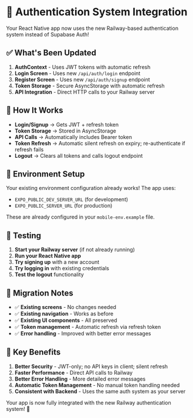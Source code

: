 # 🔐 Authentication System Integration

Your React Native app now uses the new Railway-based authentication system instead of Supabase Auth!

## ✅ What's Been Updated

1. **AuthContext** - Uses JWT tokens with automatic refresh
2. **Login Screen** - Uses new `/api/auth/login` endpoint
3. **Register Screen** - Uses new `/api/auth/signup` endpoint
4. **Token Storage** - Secure AsyncStorage with automatic refresh
5. **API Integration** - Direct HTTP calls to your Railway server

## 🚀 How It Works

- **Login/Signup** → Gets JWT + refresh token
- **Token Storage** → Stored in AsyncStorage
- **API Calls** → Automatically includes Bearer token
- **Token Refresh** → Automatic silent refresh on expiry; re-authenticate if refresh fails
- **Logout** → Clears all tokens and calls logout endpoint

## 🔧 Environment Setup

Your existing environment configuration already works! The app uses:

- `EXPO_PUBLIC_DEV_SERVER_URL` (for development)
- `EXPO_PUBLIC_SERVER_URL` (for production)

These are already configured in your `mobile-env.example` file.

## 🧪 Testing

1. **Start your Railway server** (if not already running)
2. **Run your React Native app**
3. **Try signing up** with a new account
4. **Try logging in** with existing credentials
5. **Test the logout** functionality

## 🔄 Migration Notes

- ✅ **Existing screens** - No changes needed
- ✅ **Existing navigation** - Works as before
- ✅ **Existing UI components** - All preserved
- ✅ **Token management** - Automatic refresh via refresh token
- ✅ **Error handling** - Improved with better error messages

## 🎯 Key Benefits

1. **Better Security** - JWT-only; no API keys in client; silent refresh
2. **Faster Performance** - Direct API calls to Railway
3. **Better Error Handling** - More detailed error messages
4. **Automatic Token Management** - No manual token handling needed
5. **Consistent with Backend** - Uses the same auth system as your server

Your app is now fully integrated with the new Railway authentication system! 🚀 
